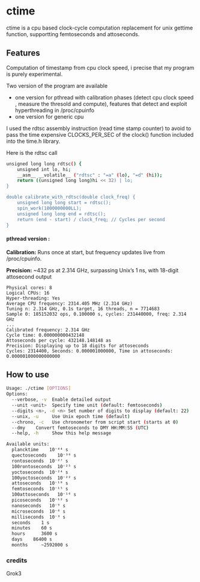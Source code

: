 # ctime
ctime is a cpu based clock-cycle computation replacement for unix gettime function, supportting femtoseconds and attoseconds.

## Features
Computation of timestamp from cpu clock speed, i precise that my program is purely experimental.

Two version of the program are available
* one version for pthread with calibration phases (detect cpu clock speed , measure the thresold and compute), features that detect and exploit hyperthreading in /proc/cpuinfo
* one version for generic cpu

I used the rdtsc assembly instruction (read time stamp counter) to avoid to pass the time expensive CLOCKS_PER_SEC of the clock() function included into the time.h library.

Here is the rdtsc call
```sh
unsigned long long rdtsc() {
    unsigned int lo, hi;
    __asm__ __volatile__ ("rdtsc" : "=a" (lo), "=d" (hi));
    return ((unsigned long long)hi << 32) | lo;
}

double calibrate_with_rdtsc(double clock_freq) {
    unsigned long long start = rdtsc();
    spin_work(1000000000LL);
    unsigned long long end = rdtsc();
    return (end - start) / clock_freq; // Cycles per second
}
```
#### pthread version :
**Calibration:** Runs once at start, but frequency updates live from /proc/cpuinfo.

**Precision:** ~432 ps at 2.314 GHz, surpassing Unix’s 1 ns, with 18-digit attosecond output
```
Physical cores: 8
Logical CPUs: 16
Hyper-threading: Yes
Average CPU frequency: 2314.405 MHz (2.314 GHz)
Tuning n: 2.314 GHz, 0.1s target, 16 threads, n = 7714683
Sample 0: 185152032 ops, 0.100000 s, cycles: 231440000, freq: 2.314 GHz
...
Calibrated frequency: 2.314 GHz
Cycle time: 0.000000000432148
Attoseconds per cycle: 432148.148148 as
Precision: Displaying up to 18 digits for attoseconds
Cycles: 2314400, Seconds: 0.000001000000, Time in attoseconds: 0.000001000000000000
```
## How to use 
```sh
Usage: ./ctime [OPTIONS]
Options:
  --verbose, -v  Enable detailed output
  --unit <unit>  Specify time unit (default: femtoseconds)
  --digits <n>, -d <n> Set number of digits to display (default: 22)
  --unix, -u     Use Unix epoch time (default)
  --chrono, -c   Use chronometer from script start (starts at 0)
  --dmy    Convert femtoseconds to DMY HH:MM:SS (UTC)
  --help, -h     Show this help message

Available units:
  plancktime    10⁻⁴⁴ s
  quectoseconds    10⁻³⁰ s
  rontoseconds  10⁻²⁷ s
  100rontoseconds  10⁻²⁵ s
  yoctoseconds  10⁻²⁴ s
  100yoctoseconds  10⁻²² s
  attoseconds   10⁻¹⁸ s
  femtoseconds  10⁻¹⁵ s
  100attoseconds   10⁻¹⁶ s
  picoseconds   10⁻¹² s
  nanoseconds   10⁻⁹ s
  microseconds  10⁻⁶ s
  milliseconds  10⁻³ s
  seconds    1 s
  minutes    60 s
  hours      3600 s
  days    86400 s
  months     ~2592000 s

```

### credits
Grok3

